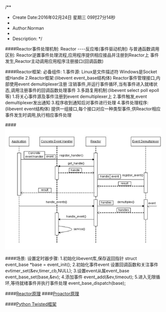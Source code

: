 /**
* Create Date:2016年02月24日 星期三 09时27分14秒
* 
* Author:Norman
* 
* Description: 
*/

####Reactor事件处理机制:
    Reactor ----反应堆(事件驱动机制)
    与普通函数调用区别:
        Reactor逆置事件处理流程,应用程序提供相应接品并注册到Reactor上
        事件发生,Reactor主动调用应用程序注册接口(回调函数)

####Reactor框架:
    必备组件:
        1.事件源:
            Linux是文件描述符
            Windows是Socket或Handle
        2.Reactor框架:(libevent event_base结构体)
            Reactor事件管理接口,内部使用event demultiplexer注册 注销事件,并运行事件循环,当有事件进入就绪状态,调用注册事件的回调函数处理事件
        3.多路复用机制:(libevent select poll epoll等)
            1.将关心事件源及事件注册到event demultiplexer上
            2.事件触发,event demultiplexer发出通知
            3.程序收到通知后对事件进行处理
        4.事件处理程序:(libevent event结构体)
            提供一组接口,每个接口对应一种类型事件,供Reactor相应事件发生时调用,执行相应事件处理

####![Reactor事件处理流程图](./image/Reactor.JPG)

####场景:
    设置定时器步骤:
        1.初始化libevent库,保存返回指针
          struct event_base *base = event_init();
        2.初始化事件event 设置回调函数和关注事件
          evtimer_set(&ev,timer_cb,NULL);
        3.设置event从属event_base
          event_base_set(base,&ev);
        4.添加事件
          event_add(&ev,timeout);
        5.进入无限循环,等待就绪事件并执行事件处理
          event_base_dispatch(base);



####[Reactor原理](./Reactor.md)
####[Proactor原理](./Proactor.md)

####[Python Twisted框架](./Twisted/)
